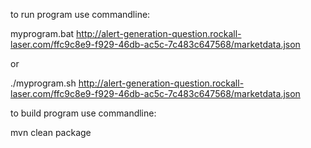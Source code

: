 to run program use commandline: 


myprogram.bat http://alert-generation-question.rockall-laser.com/ffc9c8e9-f929-46db-ac5c-7c483c647568/marketdata.json

or

./myprogram.sh http://alert-generation-question.rockall-laser.com/ffc9c8e9-f929-46db-ac5c-7c483c647568/marketdata.json



to build program use commandline:

mvn clean package
